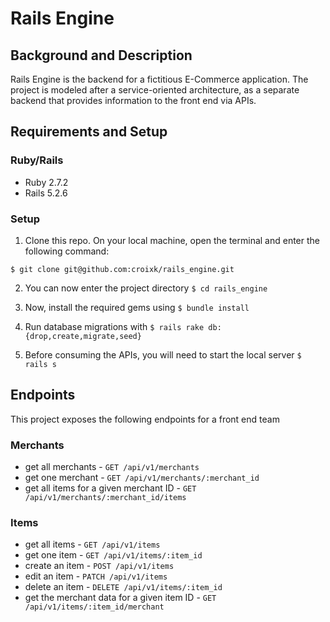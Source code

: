 # Rails Engine

## Background and Description 
Rails Engine is the backend for a fictitious E-Commerce application. The project is modeled after a service-oriented architecture, as a separate backend that provides information to the front end via APIs. 


## Requirements and Setup
### Ruby/Rails 
- Ruby 2.7.2
- Rails 5.2.6

### Setup 
1. Clone this repo. On your local machine, open the terminal and enter the following command:

```
$ git clone git@github.com:croixk/rails_engine.git
```

2. You can now enter the project directory ```$ cd rails_engine```

3. Now, install the required gems using ```$ bundle install```

4. Run database migrations with ```$ rails rake db:{drop,create,migrate,seed}```

5. Before consuming the APIs, you will need to start the local server ```$ rails s```

## Endpoints 
This project exposes the following endpoints for a front end team

### Merchants
- get all merchants - ```GET /api/v1/merchants```
- get one merchant - ```GET /api/v1/merchants/:merchant_id```
- get all items for a given merchant ID - ```GET /api/v1/merchants/:merchant_id/items```

### Items
- get all items - ```GET /api/v1/items```
- get one item - ```GET /api/v1/items/:item_id```
- create an item - ```POST /api/v1/items```
- edit an item - ```PATCH /api/v1/items```
- delete an item - ```DELETE /api/v1/items/:item_id```
- get the merchant data for a given item ID - ```GET /api/v1/items/:item_id/merchant```
